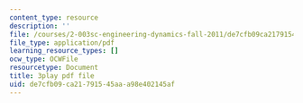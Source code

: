 ```yaml
---
content_type: resource
description: ''
file: /courses/2-003sc-engineering-dynamics-fall-2011/de7cfb09ca21791545aaa98e402145af_p9DHjoLS3GA.pdf
file_type: application/pdf
learning_resource_types: []
ocw_type: OCWFile
resourcetype: Document
title: 3play pdf file
uid: de7cfb09-ca21-7915-45aa-a98e402145af
---
```

